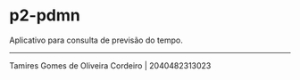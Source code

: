 # p2-pdmn

Aplicativo para consulta de previsão do tempo.

---

Tamires Gomes de Oliveira Cordeiro | 2040482313023
